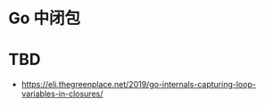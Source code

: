 # Go 中闭包

# TBD

- https://eli.thegreenplace.net/2019/go-internals-capturing-loop-variables-in-closures/
